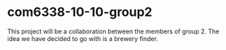 # com6338-10-10-group2
This project will be a collaboration between the members of group 2. The idea we have decided to go with is a brewery finder. 
